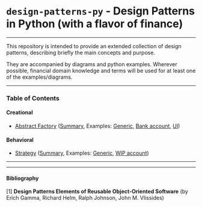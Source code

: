 # `design-patterns-py` - Design Patterns in Python (with a flavor of finance)

<hr>
This repository is intended to provide an extended collection of design patterns, 
describing briefly the main concepts and purpose. 

They are accompanied by diagrams and python examples. Wherever possible, financial 
domain knowledge and terms will be used for at least one of the examples/diagrams.

<hr>

### Table of Contents
#### Creational
* [Abstract Factory](creational/abstract-factory/) ([Summary](creational/abstract-factory/abstract-factory-summary.md), Examples: [Generic](creational/abstract-factory/abstract_factory_generic.py), [Bank account](creational/abstract-factory/abstract_factory_account.py), [UI](creational/abstract-factory/abstract_factory_ui.py))

#### Behavioral
* [Strategy](behavioral/strategy/) ([Summary](behavioral/strategy/strategy-summary.md), Examples: [Generic](behavioral/strategy/strategy_generic.py), [WIP account](behavioral/strategy/))

<hr>
<hr>

#### Bibliography
[1] **Design Patterns Elements of Reusable Object-Oriented Software** 
(by Erich Gamma, Richard Helm, Ralph Johnson, John M. Vlissides)

